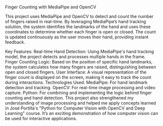 Finger Counting with MediaPipe and OpenCV

This project uses MediaPipe and OpenCV to detect and count the number of fingers raised in real-time. By leveraging MediaPipe’s hand tracking solution, the system identifies the landmarks of the hand and uses these coordinates to determine whether each finger is open or closed. The count is updated continuously as the user moves their hand, providing instant feedback.

Key Features:
Real-time Hand Detection: Using MediaPipe's hand tracking model, the project detects and processes multiple hands in the frame.
Finger Counting Logic: Based on the position of specific hand landmarks, the system calculates how many fingers are raised, distinguishing between open and closed fingers.
User Interface: A visual representation of the finger count is displayed on the screen, making it easy to track the count during interactions.
Technologies Used:
MediaPipe: For hand landmark detection and tracking.
OpenCV: For real-time image processing and video capture.
Python: For combining and implementing the logic behind finger counting and hand detection.
This project also strengthened my understanding of image processing and helped me apply concepts learned in José Portilla's "Python for Computer Vision with OpenCV and Deep Learning" course. It’s an exciting demonstration of how computer vision can be used for interactive applications.
